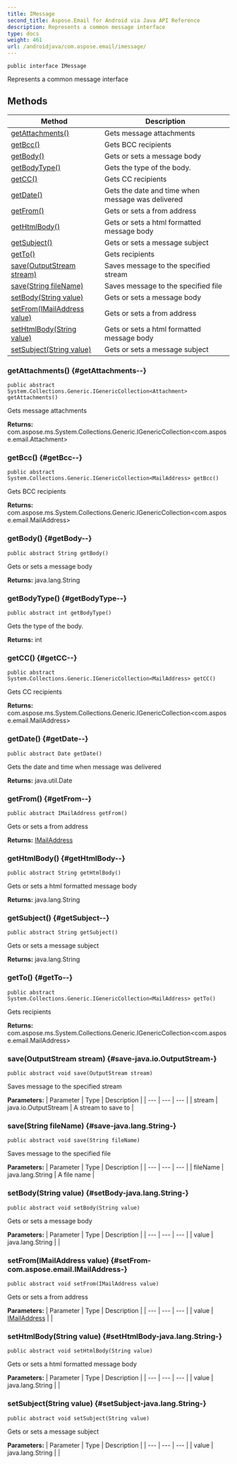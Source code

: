 ```yaml
---
title: IMessage
second_title: Aspose.Email for Android via Java API Reference
description: Represents a common message interface
type: docs
weight: 461
url: /androidjava/com.aspose.email/imessage/
---
```

```
public interface IMessage
```

Represents a common message interface
## Methods

| Method | Description |
| --- | --- |
| [getAttachments()](#getAttachments--) | Gets message attachments |
| [getBcc()](#getBcc--) | Gets BCC recipients |
| [getBody()](#getBody--) | Gets or sets a message body |
| [getBodyType()](#getBodyType--) | Gets the type of the body. |
| [getCC()](#getCC--) | Gets CC recipients |
| [getDate()](#getDate--) | Gets the date and time when message was delivered |
| [getFrom()](#getFrom--) | Gets or sets a from address |
| [getHtmlBody()](#getHtmlBody--) | Gets or sets a html formatted message body |
| [getSubject()](#getSubject--) | Gets or sets a message subject |
| [getTo()](#getTo--) | Gets recipients |
| [save(OutputStream stream)](#save-java.io.OutputStream-) | Saves message to the specified stream |
| [save(String fileName)](#save-java.lang.String-) | Saves message to the specified file |
| [setBody(String value)](#setBody-java.lang.String-) | Gets or sets a message body |
| [setFrom(IMailAddress value)](#setFrom-com.aspose.email.IMailAddress-) | Gets or sets a from address |
| [setHtmlBody(String value)](#setHtmlBody-java.lang.String-) | Gets or sets a html formatted message body |
| [setSubject(String value)](#setSubject-java.lang.String-) | Gets or sets a message subject |
### getAttachments() {#getAttachments--}
```
public abstract System.Collections.Generic.IGenericCollection<Attachment> getAttachments()
```


Gets message attachments

**Returns:**
com.aspose.ms.System.Collections.Generic.IGenericCollection<com.aspose.email.Attachment>
### getBcc() {#getBcc--}
```
public abstract System.Collections.Generic.IGenericCollection<MailAddress> getBcc()
```


Gets BCC recipients

**Returns:**
com.aspose.ms.System.Collections.Generic.IGenericCollection<com.aspose.email.MailAddress>
### getBody() {#getBody--}
```
public abstract String getBody()
```


Gets or sets a message body

**Returns:**
java.lang.String
### getBodyType() {#getBodyType--}
```
public abstract int getBodyType()
```


Gets the type of the body.

**Returns:**
int
### getCC() {#getCC--}
```
public abstract System.Collections.Generic.IGenericCollection<MailAddress> getCC()
```


Gets CC recipients

**Returns:**
com.aspose.ms.System.Collections.Generic.IGenericCollection<com.aspose.email.MailAddress>
### getDate() {#getDate--}
```
public abstract Date getDate()
```


Gets the date and time when message was delivered

**Returns:**
java.util.Date
### getFrom() {#getFrom--}
```
public abstract IMailAddress getFrom()
```


Gets or sets a from address

**Returns:**
[IMailAddress](../../com.aspose.email/imailaddress)
### getHtmlBody() {#getHtmlBody--}
```
public abstract String getHtmlBody()
```


Gets or sets a html formatted message body

**Returns:**
java.lang.String
### getSubject() {#getSubject--}
```
public abstract String getSubject()
```


Gets or sets a message subject

**Returns:**
java.lang.String
### getTo() {#getTo--}
```
public abstract System.Collections.Generic.IGenericCollection<MailAddress> getTo()
```


Gets recipients

**Returns:**
com.aspose.ms.System.Collections.Generic.IGenericCollection<com.aspose.email.MailAddress>
### save(OutputStream stream) {#save-java.io.OutputStream-}
```
public abstract void save(OutputStream stream)
```


Saves message to the specified stream

**Parameters:**
| Parameter | Type | Description |
| --- | --- | --- |
| stream | java.io.OutputStream | A stream to save to |

### save(String fileName) {#save-java.lang.String-}
```
public abstract void save(String fileName)
```


Saves message to the specified file

**Parameters:**
| Parameter | Type | Description |
| --- | --- | --- |
| fileName | java.lang.String | A file name |

### setBody(String value) {#setBody-java.lang.String-}
```
public abstract void setBody(String value)
```


Gets or sets a message body

**Parameters:**
| Parameter | Type | Description |
| --- | --- | --- |
| value | java.lang.String |  |

### setFrom(IMailAddress value) {#setFrom-com.aspose.email.IMailAddress-}
```
public abstract void setFrom(IMailAddress value)
```


Gets or sets a from address

**Parameters:**
| Parameter | Type | Description |
| --- | --- | --- |
| value | [IMailAddress](../../com.aspose.email/imailaddress) |  |

### setHtmlBody(String value) {#setHtmlBody-java.lang.String-}
```
public abstract void setHtmlBody(String value)
```


Gets or sets a html formatted message body

**Parameters:**
| Parameter | Type | Description |
| --- | --- | --- |
| value | java.lang.String |  |

### setSubject(String value) {#setSubject-java.lang.String-}
```
public abstract void setSubject(String value)
```


Gets or sets a message subject

**Parameters:**
| Parameter | Type | Description |
| --- | --- | --- |
| value | java.lang.String |  |


